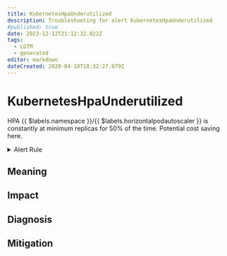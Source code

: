 ```yaml
---
title: KubernetesHpaUnderutilized
description: Troubleshooting for alert KubernetesHpaUnderutilized
#published: true
date: 2023-12-12T21:12:32.022Z
tags: 
  - LGTM
  - generated
editor: markdown
dateCreated: 2020-04-10T18:32:27.079Z
---
```


# KubernetesHpaUnderutilized

HPA {{ $labels.namespace }}/{{ $labels.horizontalpodautoscaler }} is constantly at minimum replicas for 50% of the time. Potential cost saving here.

<details>
  <summary>Alert Rule</summary>

{{% rule "kubernetes/kubestate-exporter.yml" "KubernetesHpaUnderutilized" %}}

{{% comment %}}

```yaml
alert: KubernetesHpaUnderutilized
expr: max(quantile_over_time(0.5, kube_horizontalpodautoscaler_status_desired_replicas[1d]) == kube_horizontalpodautoscaler_spec_min_replicas) by (horizontalpodautoscaler) > 3
for: 0m
labels:
    severity: info
annotations:
    summary: Kubernetes HPA underutilized (instance {{ $labels.instance }})
    description: |-
        HPA {{ $labels.namespace }}/{{ $labels.horizontalpodautoscaler }} is constantly at minimum replicas for 50% of the time. Potential cost saving here.
          VALUE = {{ $value }}
          LABELS = {{ $labels }}
    runbook: https://github.com/srerun/prometheus-alerts/blob/main/content/runbooks/kubestate-exporter/KubernetesHpaUnderutilized.md

```

{{% /comment %}}

</details>


## Meaning
[//]: # "Short paragraph that explains what the alert means"


## Impact
[//]: # "What could / will happen if the alert is not addressed"



## Diagnosis
[//]: # "Steps to take to identify the cause of the problem"



## Mitigation
[//]: # "The steps necessary to resolve the alert"

